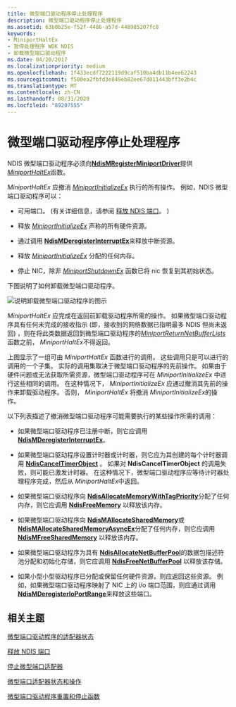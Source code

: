 ```yaml
---
title: 微型端口驱动程序停止处理程序
description: 微型端口驱动程序停止处理程序
ms.assetid: 63b0b25e-f52f-4486-a57d-448985207fc8
keywords:
- MiniportHaltEx
- 暂停处理程序 WDK NDIS
- 卸载微型端口驱动程序
ms.date: 04/20/2017
ms.localizationpriority: medium
ms.openlocfilehash: 1f433ecdf7222119d9caf510ba4db11b4ee62243
ms.sourcegitcommit: f500ea2fbfd3e849eb82ee67d011443bff3e2b4c
ms.translationtype: MT
ms.contentlocale: zh-CN
ms.lasthandoff: 08/31/2020
ms.locfileid: "89207555"
---
```

# <a name="miniport-driver-halt-handler"></a>微型端口驱动程序停止处理程序





NDIS 微型端口驱动程序必须向[**NdisMRegisterMiniportDriver**](/windows-hardware/drivers/ddi/ndis/nf-ndis-ndismregisterminiportdriver)提供[*MiniportHaltEx*](/windows-hardware/drivers/ddi/ndis/nc-ndis-miniport_halt)函数。

*MiniportHaltEx* 应撤消 [*MiniportInitializeEx*](/windows-hardware/drivers/ddi/ndis/nc-ndis-miniport_initialize) 执行的所有操作。 例如，NDIS 微型端口驱动程序可以：

-   可用端口。  (有关详细信息，请参阅 [释放 NDIS 端口](freeing-an-ndis-port.md)。 ) 

-   释放 [*MiniportInitializeEx*](/windows-hardware/drivers/ddi/ndis/nc-ndis-miniport_initialize) 声称的所有硬件资源。

-   通过调用 [**NdisMDeregisterInterruptEx**](/windows-hardware/drivers/ddi/ndis/nf-ndis-ndismderegisterinterruptex)来释放中断资源。

-   释放 [*MiniportInitializeEx*](/windows-hardware/drivers/ddi/ndis/nc-ndis-miniport_initialize) 分配的任何内存。

-   停止 NIC，除非 [*MiniportShutdownEx*](/windows-hardware/drivers/ddi/ndis/nc-ndis-miniport_shutdown) 函数已将 nic 恢复到其初始状态。

下图说明了如何卸载微型端口驱动程序。

![说明卸载微型端口驱动程序的图示](images/207-11.png)

*MiniportHaltEx* 应完成在返回前卸载驱动程序所需的操作。 如果微型端口驱动程序具有任何未完成的接收指示 (即，接收到的网络数据已指明最多 NDIS 但尚未返回) ，则在将此类数据返回到微型端口驱动程序的[*MiniportReturnNetBufferLists*](/windows-hardware/drivers/ddi/ndis/nc-ndis-miniport_return_net_buffer_lists)函数之前， *MiniportHaltEx*不得返回。

上图显示了一组可由 *MiniportHaltEx* 函数进行的调用。 这些调用只是可以进行的调用的一个子集。 实际的调用集取决于微型端口驱动程序的先前操作。 如果由于硬件问题或无法获取所需资源，微型端口驱动程序可在 *MiniportInitializeEx* 中进行这些相同的调用。 在这种情况下， *MiniportInitializeEx* 应通过撤消其先前的操作来卸载驱动程序。 否则， *MiniportHaltEx* 将撤消 *MiniportInitializeEx*的操作。

以下列表描述了撤消微型端口驱动程序可能需要执行的某些操作所需的调用：

-   如果微型端口驱动程序已注册中断，则它应调用 [**NdisMDeregisterInterruptEx**](/windows-hardware/drivers/ddi/ndis/nf-ndis-ndismderegisterinterruptex)。

-   如果微型端口驱动程序设置计时器或计时器，则它应为其创建的每个计时器调用 [**NdisCancelTimerObject**](/windows-hardware/drivers/ddi/ndis/nf-ndis-ndiscanceltimerobject) 。 如果对 **NdisCancelTimerObject** 的调用失败，则可能已激发计时器。 在这种情况下，微型端口驱动程序应等待计时器处理程序完成，然后从 *MiniportHaltEx*中返回。

-   如果微型端口驱动程序向 [**NdisAllocateMemoryWithTagPriority**](/windows-hardware/drivers/ddi/ndis/nf-ndis-ndisallocatememorywithtagpriority)分配了任何内存，则它应调用 [**NdisFreeMemory**](/windows-hardware/drivers/ddi/ndis/nf-ndis-ndisfreememory) 以释放该内存。

-   如果微型端口驱动程序向 [**NdisMAllocateSharedMemory**](/windows-hardware/drivers/ddi/ndis/nf-ndis-ndismallocatesharedmemory)或 [**NdisMAllocateSharedMemoryAsyncEx**](/windows-hardware/drivers/ddi/ndis/nf-ndis-ndismallocatesharedmemoryasyncex)分配了任何内存，则它应调用 [**NdisMFreeSharedMemory**](/windows-hardware/drivers/ddi/ndis/nf-ndis-ndismfreesharedmemory) 以释放该内存。

-   如果微型端口驱动程序为具有 [**NdisAllocateNetBufferPool**](/windows-hardware/drivers/ddi/ndis/nf-ndis-ndisallocatenetbufferlistpool)的数据包描述符池分配和初始化存储，则它应调用 [**NdisFreeNetBufferPool**](/windows-hardware/drivers/ddi/ndis/nf-ndis-ndisfreenetbufferpool) 以释放该存储。

-   如果小型小型驱动程序已分配或保留任何硬件资源，则应返回这些资源。 例如，如果微型端口驱动程序映射了 NIC 上的 i/o 端口范围，则应通过调用 [**NdisMDeregisterIoPortRange**](/windows-hardware/drivers/ddi/ndis/nf-ndis-ndismderegisterioportrange)来释放这些端口。

## <a name="related-topics"></a>相关主题


[微型端口驱动程序的适配器状态](adapter-states-of-a-miniport-driver.md)

[释放 NDIS 端口](freeing-an-ndis-port.md)

[停止微型端口适配器](halting-a-miniport-adapter.md)

[微型端口适配器状态和操作](miniport-adapter-states-and-operations.md)

[微型端口驱动程序重置和停止函数](/previous-versions/windows/hardware/network/ff564064(v=vs.85))

 

